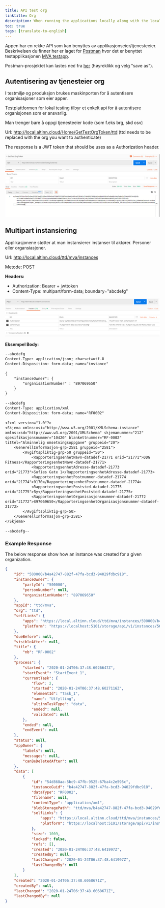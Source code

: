 ```yaml
---
title: API test org
linktitle: Org
description: When running the applications locally along with the local test platform one can test the APIs the application exposes.
toc: true
tags: [translate-to-english]
---
```


Appen har en rekke API som kan benyttes av applikasjonseier/tjenesteeier.
Beskrivelsen du finner her er laget for [Postman](https://www.getpostman.com/) hvor det er benyttet testapplikasjonen
[MVA testapp](https://dev.altinn.studio/repos/ttd/mva). 

Postman-prosjektet kan lastes ned fra
[her](https://raw.githubusercontent.com/Altinn/altinn-studio/master/src/test/Postman/collections/Altinn%20Studio%20App%20Local%20Testing.postman_collection.json)
(høyreklikk og velg "save as").

## Autentisering av tjenesteier org
I testmiljø og produksjon brukes maskinporten for å autentisere organisasjoner som eier apper. 

Testplattformen for lokal testing tilbyr et enkelt api for å autentisere organisjonen som er ansvarlig.

Man trenger bare å oppgi tjenesteeier kode (som f.eks brg, skd osv)

Url: http://local.altinn.cloud/Home/GetTestOrgToken/ttd   (ttd needs to be replaced with the org you want to authenticate)

The response is a JWT token that should be uses as a Authorization header.

![Login](login.png "Login request")


## Multipart instansiering
Applikasjonene støtter at man instansierer instanser til aktører. Personer eller organsiasjoner.

Url: http://local.altinn.cloud/ttd/mva/instances

Metode: POST

**Headers:**

- Authorization: Bearer + jwttoken
- Content-Type: multipart/form-data; boundary="abcdefg"


![headers](headers_multipart_instance.png "Headers for multipart instansiering")


**Eksempel Body:**

```http {linenos=false,hl_lines=["1-3","11-13"]}
--abcdefg
Content-Type: application/json; charset=utf-8
Content-Disposition: form-data; name="instance"

{
    "instanceOwner": {
    	"organisationNumber" : "897069650"
    }
}

--abcdefg
Content-Type: application/xml
Content-Disposition: form-data; name="RF0002"

<?xml version="1.0"?>
<Skjema xmlns:xsi="http://www.w3.org/2001/XMLSchema-instance" xmlns:xsd="http://www.w3.org/2001/XMLSchema" skjemanummer="212" spesifikasjonsnummer="10420" blankettnummer="RF-0002" tittel="Alminnelig omsetningsoppgave" gruppeid="20">
	<GenerellInformasjon-grp-2581 gruppeid="2581">
		<Avgiftspliktig-grp-50 gruppeid="50">
			<RapporteringsenhetNavn-datadef-21771 orid="21771">DDG Fitness</RapporteringsenhetNavn-datadef-21771>
			<RapporteringsenhetAdresse-datadef-21773 orid="21773">Sofies Gate 1</RapporteringsenhetAdresse-datadef-21773>
			<RapporteringsenhetPostnummer-datadef-21774 orid="21774">0170</RapporteringsenhetPostnummer-datadef-21774>
            <RapporteringsenhetPoststed-datadef-21775 orid="21775">By</RapporteringsenhetPoststed-datadef-21775>
            <RapporteringsenhetOrganisasjonsnummer-datadef-21772 orid="21772">897069650</RapporteringsenhetOrganisasjonsnummer-datadef-21772>
        </Avgiftspliktig-grp-50>
    </GenerellInformasjon-grp-2581>
</Skjema>

--abcdefg--
```

### Example Response

The below response show how an instance was created for a given organization.

```json {linenos=inline,hl_lines=[6,44]}
{
    "id": "500000/b4a42747-882f-47fa-bcd3-94029fdbc918",
    "instanceOwner": {
        "partyId": "500000",
        "personNumber": null,
        "organisationNumber": "897069650"
    },
    "appId": "ttd/mva",
    "org": "ttd",
    "selfLinks": {
        "apps": "https://local.altinn.cloud/ttd/mva/instances/500000/b4a42747-882f-47fa-bcd3-94029fdbc918",
        "platform": "https://localhost:5101/storage/api/v1/instances/500000/b4a42747-882f-47fa-bcd3-94029fdbc918"
    },
    "dueBefore": null,
    "visibleAfter": null,
    "title": {
        "nb": "RF-0002"
    },
    "process": {
        "started": "2020-01-24T06:37:48.6026647Z",
        "startEvent": "StartEvent_1",
        "currentTask": {
            "flow": 2,
            "started": "2020-01-24T06:37:48.6027116Z",
            "elementId": "Task_1",
            "name": "Utfylling",
            "altinnTaskType": "data",
            "ended": null,
            "validated": null
        },
        "ended": null,
        "endEvent": null
    },
    "status": null,
    "appOwner": {
        "labels": null,
        "messages": null,
        "canBeDeletedAfter": null
    },
    "data": [
        {
            "id": "54d868aa-5bc9-47fb-9525-67ba4c2e595c",
            "instanceGuid": "b4a42747-882f-47fa-bcd3-94029fdbc918",
            "dataType": "RF0002",
            "filename": null,
            "contentType": "application/xml",
            "blobStoragePath": "ttd/mva/b4a42747-882f-47fa-bcd3-94029fdbc918/data/54d868aa-5bc9-47fb-9525-67ba4c2e595c",
            "selfLinks": {
                "apps": "https://local.altinn.cloud/ttd/mva/instances/500000/b4a42747-882f-47fa-bcd3-94029fdbc918/data/54d868aa-5bc9-47fb-9525-67ba4c2e595c",
                "platform": "https://localhost:5101/storage/api/v1/instances/500000/b4a42747-882f-47fa-bcd3-94029fdbc918/data/54d868aa-5bc9-47fb-9525-67ba4c2e595c"
            },
            "size": 1009,
            "locked": false,
            "refs": [],
            "created": "2020-01-24T06:37:48.641997Z",
            "createdBy": null,
            "lastChanged": "2020-01-24T06:37:48.641997Z",
            "lastChangedBy": null
        }
    ],
    "created": "2020-01-24T06:37:48.6068671Z",
    "createdBy": null,
    "lastChanged": "2020-01-24T06:37:48.6068671Z",
    "lastChangedBy": null
}
```
